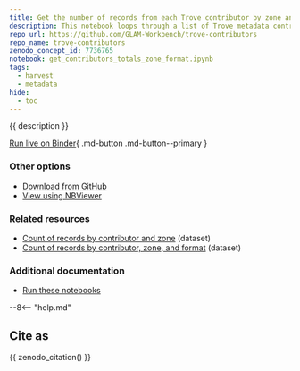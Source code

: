 ```yaml
---
title: Get the number of records from each Trove contributor by zone and format
description: This notebook loops through a list of Trove metadata contributors to find out the number of records contributed by each organisation, aggregated by zone and format. It then does a little exploration of the data.
repo_url: https://github.com/GLAM-Workbench/trove-contributors
repo_name: trove-contributors
zenodo_concept_id: 7736765
notebook: get_contributors_totals_zone_format.ipynb
tags:
  - harvest
  - metadata
hide:
  - toc
---
```


{{ description }}

[Run live on Binder](https://mybinder.org/v2/gh/GLAM-Workbench/{{repo_name}}/master?urlpath=lab%2Ftree%2F{{notebook}}){ .md-button .md-button--primary }

### Other options

* [Download from GitHub](https://github.com/GLAM-Workbench/{{repo_name}}/blob/master/{{notebook}})
* [View using NBViewer](https://nbviewer.jupyter.org/github/GLAM-Workbench/{{repo_name}}/blob/master/{{notebook}})

### Related resources

* [Count of records by contributor and zone](trove-contributors-zones.md) (dataset)
* [Count of records by contributor, zone, and format](trove-contributors-formats.md) (dataset)

### Additional documentation

* [Run these notebooks](../#run-these-notebooks)

--8<-- "help.md"

## Cite as

{{ zenodo_citation() }}